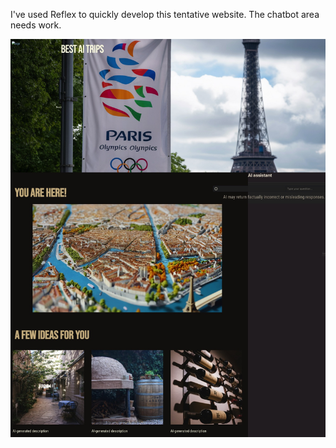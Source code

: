 I've used Reflex to quickly develop this tentative website.
The chatbot area needs work.

<p align="left">
  <img src="screenshot.jpg"  width="700px" />
</p>